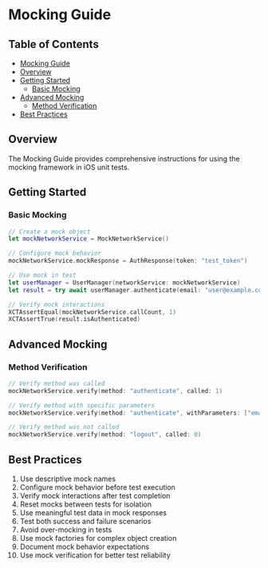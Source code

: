 # Mocking Guide

<!-- TOC START -->
## Table of Contents
- [Mocking Guide](#mocking-guide)
- [Overview](#overview)
- [Getting Started](#getting-started)
  - [Basic Mocking](#basic-mocking)
- [Advanced Mocking](#advanced-mocking)
  - [Method Verification](#method-verification)
- [Best Practices](#best-practices)
<!-- TOC END -->


## Overview

The Mocking Guide provides comprehensive instructions for using the mocking framework in iOS unit tests.

## Getting Started

### Basic Mocking

```swift
// Create a mock object
let mockNetworkService = MockNetworkService()

// Configure mock behavior
mockNetworkService.mockResponse = AuthResponse(token: "test_token")

// Use mock in test
let userManager = UserManager(networkService: mockNetworkService)
let result = try await userManager.authenticate(email: "user@example.com", password: "password")

// Verify mock interactions
XCTAssertEqual(mockNetworkService.callCount, 1)
XCTAssertTrue(result.isAuthenticated)
```

## Advanced Mocking

### Method Verification

```swift
// Verify method was called
mockNetworkService.verify(method: "authenticate", called: 1)

// Verify method with specific parameters
mockNetworkService.verify(method: "authenticate", withParameters: ["email": "user@example.com"])

// Verify method was not called
mockNetworkService.verify(method: "logout", called: 0)
```

## Best Practices

1. Use descriptive mock names
2. Configure mock behavior before test execution
3. Verify mock interactions after test completion
4. Reset mocks between tests for isolation
5. Use meaningful test data in mock responses
6. Test both success and failure scenarios
7. Avoid over-mocking in tests
8. Use mock factories for complex object creation
9. Document mock behavior expectations
10. Use mock verification for better test reliability

